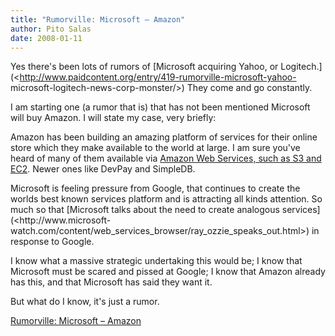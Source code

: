 ```yaml
---
title: "Rumorville: Microsoft – Amazon"
author: Pito Salas
date: 2008-01-11
---
```




Yes there's been lots of rumors of [Microsoft acquiring Yahoo, or
Logitech.](<http://www.paidcontent.org/entry/419-rumorville-microsoft-yahoo-
microsoft-logitech-news-corp-monster/>) They come and go constantly.

I am starting one (a rumor that is) that has not been mentioned  Microsoft
will buy Amazon. I will state my case, very briefly:

Amazon has been building an amazing platform of services for their online
store which they make available to the world at large. I am sure you've heard
of many of them available via [Amazon Web Services, such as S3 and
EC2](<http://www.amazon.com/gp/browse.html?node=3435361>). Newer ones like
DevPay and SimpleDB.

Microsoft is feeling pressure from Google, that continues to create the worlds
best known services platform and is attracting all kinds attention. So much so
that [Microsoft talks about the need to create analogous
services](<http://www.microsoft-
watch.com/content/web_services_browser/ray_ozzie_speaks_out.html>) in response
to Google.

I know what a massive strategic undertaking this would be; I know that
Microsoft must be scared and pissed at Google; I know that Amazon already has
this, and that Microsoft has said they want it.

But what do I know, it's just a rumor.


[Rumorville: Microsoft – Amazon](None)
